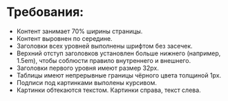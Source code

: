 # Требования:
- Контент занимает 70% ширины страницы.
- Контент выровнен по середине.
- Заголовки всех уровней выполнены шрифтом без засечек.
- Верхний отступ заголовков установлен больше нижнего (например, 1.5em), чтобы соблюсти правило внутреннего и внешнего.
- Заголовки первого уровня имеют размер 32px.
- Таблицы имеют непрерывные границы чёрного цвета толщиной 1px.
- Подписи под картинками выполены курсивом.
- Картинки обтекаются текстом. Картинки справа, текст слева.